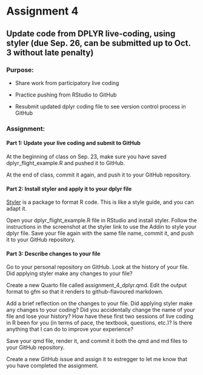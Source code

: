 Assignment 4
================

## Update code from DPLYR live-coding, using styler (due Sep. 26, can be submitted up to Oct. 3 without late penalty)

### Purpose:

- Share work from participatory live coding

- Practice pushing from RStudio to GitHub

- Resubmit updated dplyr coding file to see version control process in
  GitHub

### **Assignment:**

#### Part 1: Update your live coding and submit to GitHub

At the beginning of class on Sep. 23, make sure you have saved dplyr_flight_example.R and pushed it to GitHub. 

At the end of class, commit it again, and push it to your GitHub repository.

#### Part 2: Install styler and apply it to your dplyr file

[Styler](https://www.tidyverse.org/blog/2017/12/styler-1.0.0/) is a
package to format R code. This is like a style guide, and you can adapt
it.

Open your dplyr_flight_example.R file in RStudio and install styler. Follow the instructions in the screenshot at the styler link to use the Addin to
style your dplyr file. Save your file again with the same file
name, commit it, and push it to your GitHub repository.

#### Part 3: Describe changes to your file

Go to your personal repository on GitHub. Look at the history of your
file. Did applying styler make any changes to your file?

Create a new Quarto file called assignment_4_dplyr.qmd. Edit the output format to gfm so that it renders to github-flavoured markdown.

Add a brief reflection on the changes
to your file. Did applying styler make any changes to your coding? Did
you accidentally change the name of your file and lose your history? How
have these first two sessions of live coding in R been for you (in terms
of pace, the textbook, questions, etc.)? Is there anything that I can do to improve your experience?

Save your qmd file, render it, and commit it both the qmd and md files to your GitHub repository.

Create a new GitHub issue and assign it to estregger to let me know that you have completed the assignment.
